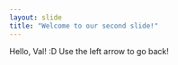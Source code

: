 ```yaml
---
layout: slide
title: "Welcome to our second slide!"
---
```

Hello, Val! :D
Use the left arrow to go back!

